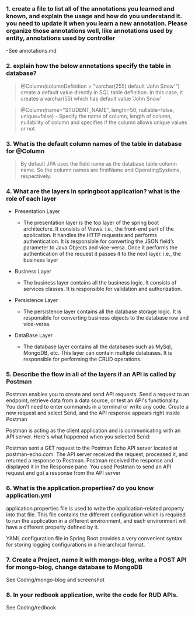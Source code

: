 ### 1. create a file to list all of the annotations you learned and known, and explain the usage and how do you understand it. you need to update it when you learn a new annotation. Please organize those annotations well, like annotations used by entity, annotations used by controller

-See annotations.md

### 2. explain how the below annotations specify the table in database?
> @Column(columnDefinition = "varchar(255) default 'John Snow'")
create a default value directly in SQL table definition. In this case, it creates a varchar(55) which has default value 'John Snow'

>@Column(name="STUDENT_NAME", length=50, nullable=false, unique=false)
    - Specify the name of column, length of column, nullability of column and specifies if the column allows unique values or not

### 3. What is the default column names of the table in database for  @Column 
> By default JPA uses the field name as the database table column name. So the column names are firstName and OperatingSystems, respectively.
### 4. What are the layers in springboot application? what is the role of each layer
+ Presentation Layer
    + The presentation layer is the top layer of the spring boot architecture. It consists of Views. i.e., the front-end part of the application. It handles the HTTP requests and performs authentication. It is responsible for converting the JSON field’s parameter to Java Objects and vice-versa. Once it performs the authentication of the request it passes it to the next layer. i.e., the business layer
  
+ Business Layer
    + The business layer contains all the business logic. It consists of services classes. It is responsible for validation and authorization.

+ Persistence Layer
   + The persistence layer contains all the database storage logic. It is responsible for converting business objects to the database row and vice-versa.
  
+ DataBase Layer
    + The database layer contains all the databases such as MySql, MongoDB, etc. This layer can contain multiple databases. It is responsible for performing the CRUD operations.
### 5. Describe the flow in all of the layers if an API is called by Postman
Postman enables you to create and send API requests. Send a request to an endpoint, retrieve data from a data source, or test an API's functionality. You don't need to enter commands in a terminal or write any code. Create a new request and select Send, and the API response appears right inside Postman


Postman is acting as the client application and is communicating with an API server. Here's what happened when you selected Send:

Postman sent a GET request to the Postman Echo API server located at postman-echo.com.
The API server received the request, processed it, and returned a response to Postman.
Postman received the response and displayed it in the Response pane. You used Postman to send an API request and got a response from the API server
### 6. What is the application.properties? do you know application.yml
application.properties file is used to write the application-related property into that file. This file contains the different configuration which is required to run the application in a different environment, and each environment will have a different property defined by it.

YAML configuration file in Spring Boot provides a very convenient syntax for storing logging configurations in a hierarchical format.

### 7. Create a Project, name it with mongo-blog, write a POST API for mongo-blog, change database to MongoDB
See Coding/mongo-blog and screenshot
### 8.  In your redbook application, write the code for RUD APIs.
See Coding/redbook
